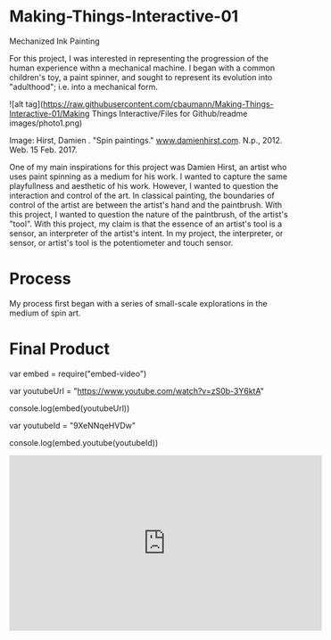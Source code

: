 # Making-Things-Interactive-01
Mechanized Ink Painting 

  For this project, I was interested in representing the progression of the human experience withn a mechanical machine. I began with a common children's toy, a paint spinner, and sought to represent its evolution into "adulthood"; i.e. into a mechanical form.

![alt tag](https://raw.githubusercontent.com/cbaumann/Making-Things-Interactive-01/Making Things Interactive/Files for Github/readme images/photo1.png)

Image: Hirst, Damien . "Spin paintings." www.damienhirst.com. N.p., 2012. Web. 15 Feb. 2017.

  One of my main inspirations for this project was Damien Hirst, an artist who uses paint spinning as a medium for his work. I wanted to capture the same playfullness and aesthetic of his work. However, I wanted to question the interaction and control of the art. In classical painting, the boundaries of control of the artist are between the artist's hand and the paintbrush. With this project, I wanted to question the nature of the paintbrush, of the artist's "tool". With this project, my claim is that the essence of an artist's tool is a sensor, an interpreter of the artist's intent. In my project, the interpreter, or sensor, or artist's tool is the potentiometer and touch sensor. 

# Process 

  My process first began with a series of small-scale explorations in the medium of spin art. 
  
 
# Final Product

var embed = require("embed-video")

var youtubeUrl = "https://www.youtube.com/watch?v=zS0b-3Y6ktA"

console.log(embed(youtubeUrl))

var youtubeId = "9XeNNqeHVDw"

console.log(embed.youtube(youtubeId))

  <iframe width="560" height="315" src="https://www.youtube.com/embed/zS0b-3Y6ktA" frameborder="0" allowfullscreen></iframe>
